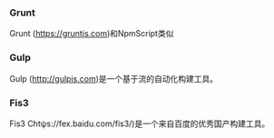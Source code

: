 
### Grunt
Grunt (https://gruntjs.com)和NpmScript类似

### Gulp
Gulp (http://gulpjs.com)是一个基于流的自动化构建工具。

### Fis3
Fis3 Chtψs://fex.baidu.com/fis3/)是一个来自百度的优秀国产构建工具。

